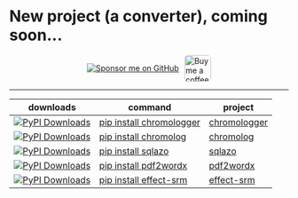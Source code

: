 # New project (a converter), coming soon...

<div style="display: flex; align-items: center; justify-content: center; margin: 10px 0; gap: 10px; max-height: 48px; height: 48px;">
  <a href="https://github.com/sponsors/tutosrive" target="_blank">
  <img src="https://img.shields.io/badge/Sponsor-%F0%9F%92%96%20tutosrive-orange?style=for-the-badge&logo=github" alt="Sponsor me on GitHub">
</a>
  <a href="https://www.buymeacoffee.com/tutosrive">
    <img 
      src="https://img.buymeacoffee.com/button-api/?text=Buy me a coffee&emoji=☕&slug=tutosrive&button_colour=FFDD00&font_colour=000000&font_family=Cookie&outline_colour=000000&coffee_colour=ffffff" 
      style="height: 48px; width: auto; object-fit: contain; border-radius: 6px;" 
      alt="Buy me a coffee button">
  </a>
</div>

---

| downloads | command | project |
| --------- | ------- | ------- |
| <a href="https://pepy.tech/projects/chromologger"><img src="https://static.pepy.tech/badge/chromologger" alt="PyPI Downloads"></a> | [pip install chromologger](https://pypi.org/project/chromologger) | [chromologger](https://github.com/tutosrive/chromologger) |
| <a href="https://pepy.tech/projects/chromolog"><img src="https://static.pepy.tech/badge/chromolog" alt="PyPI Downloads"></a> | [pip install chromolog](https://pypi.org/project/chromolog) | [chromolog](https://github.com/tutosrive/chromolog) |
| <a href="https://pepy.tech/projects/sqlazo"><img src="https://static.pepy.tech/badge/sqlazo" alt="PyPI Downloads"></a> | [pip install sqlazo](https://pypi.org/project/sqlazo) | [sqlazo](https://github.com/tutosrive/sqlazo) |
| <a href="https://pepy.tech/projects/pdf2wordx"><img src="https://static.pepy.tech/badge/pdf2wordx" alt="PyPI Downloads"></a> | [pip install pdf2wordx](https://pypi.org/project/pdf2wordx) | [pdf2wordx](https://github.com/tutosrive/pdf2wordx) |
| <a href="https://pepy.tech/projects/effect-srm"><img src="https://static.pepy.tech/badge/effect-srm" alt="PyPI Downloads"></a> | [pip install effect-srm](https://pypi.org/project/effect-srm) | [effect-srm](https://github.com/tutosrive/effect-screen-recorder-master) |